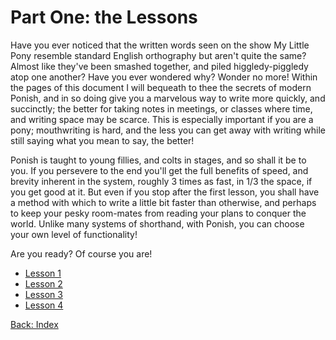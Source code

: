 # Part One: the Lessons

Have you ever noticed that the written words seen on the show My Little Pony
resemble standard English orthography but aren't quite the same? Almost like
they've been smashed together, and piled higgledy-piggledy atop one another?
Have you ever wondered why? Wonder no more! Within the pages of this document I
will bequeath to thee the secrets of modern Ponish, and in so doing give you a
marvelous way to write more quickly, and succinctly; the better for taking notes
in meetings, or classes where time, and writing space may be scarce. This is
especially important if you are a pony; mouthwriting is hard, and the less you
can get away with writing while still saying what you mean to say, the better!

Ponish is taught to young fillies, and colts in stages, and so shall it be to
you. If you persevere to the end you'll get the full benefits of speed, and
brevity inherent in the system, roughly 3 times as fast, in 1/3 the space, if
you get good at it. But even if you stop after the first lesson, you shall have
a method with which to write a little bit faster than otherwise, and perhaps to
keep your pesky room-mates from reading your plans to conquer the world. Unlike
many systems of shorthand, with Ponish, you can choose your own level of
functionality!

Are you ready? Of course you are!

* [Lesson 1](./part-1-lesson-1.md)
* [Lesson 2](./part-1-lesson-2.md)
* [Lesson 3](./part-1-lesson-3.md)
* [Lesson 4](./part-1-lesson-4.md)


[Back: Index](./index.md)
